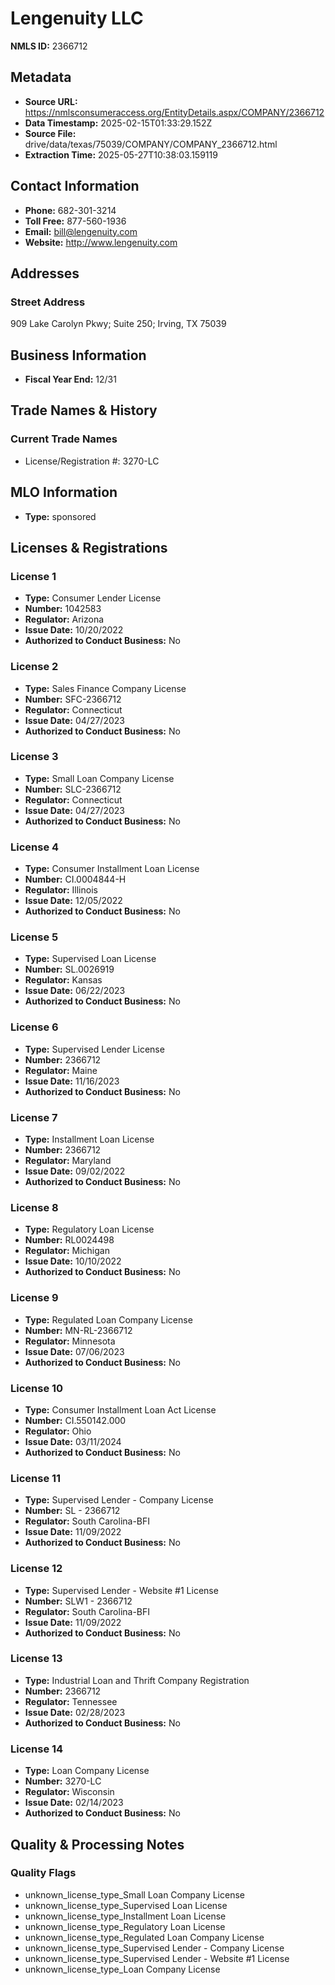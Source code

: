 # Lengenuity LLC

**NMLS ID:** 2366712

## Metadata
- **Source URL:** https://nmlsconsumeraccess.org/EntityDetails.aspx/COMPANY/2366712
- **Data Timestamp:** 2025-02-15T01:33:29.152Z
- **Source File:** drive/data/texas/75039/COMPANY/COMPANY_2366712.html
- **Extraction Time:** 2025-05-27T10:38:03.159119

## Contact Information
- **Phone:** 682-301-3214
- **Toll Free:** 877-560-1936
- **Email:** bill@lengenuity.com
- **Website:** http://www.lengenuity.com

## Addresses
### Street Address
909 Lake Carolyn Pkwy; Suite 250; Irving, TX 75039

## Business Information
- **Fiscal Year End:** 12/31

## Trade Names & History
### Current Trade Names
- License/Registration #: 3270-LC

## MLO Information
- **Type:** sponsored

## Licenses & Registrations

### License 1
- **Type:** Consumer Lender License
- **Number:** 1042583
- **Regulator:** Arizona
- **Issue Date:** 10/20/2022
- **Authorized to Conduct Business:** No

### License 2
- **Type:** Sales Finance Company License
- **Number:** SFC-2366712
- **Regulator:** Connecticut
- **Issue Date:** 04/27/2023
- **Authorized to Conduct Business:** No

### License 3
- **Type:** Small Loan Company License
- **Number:** SLC-2366712
- **Regulator:** Connecticut
- **Issue Date:** 04/27/2023
- **Authorized to Conduct Business:** No

### License 4
- **Type:** Consumer Installment Loan License
- **Number:** CI.0004844-H
- **Regulator:** Illinois
- **Issue Date:** 12/05/2022
- **Authorized to Conduct Business:** No

### License 5
- **Type:** Supervised Loan License
- **Number:** SL.0026919
- **Regulator:** Kansas
- **Issue Date:** 06/22/2023
- **Authorized to Conduct Business:** No

### License 6
- **Type:** Supervised Lender License
- **Number:** 2366712
- **Regulator:** Maine
- **Issue Date:** 11/16/2023
- **Authorized to Conduct Business:** No

### License 7
- **Type:** Installment Loan License
- **Number:** 2366712
- **Regulator:** Maryland
- **Issue Date:** 09/02/2022
- **Authorized to Conduct Business:** No

### License 8
- **Type:** Regulatory Loan License
- **Number:** RL0024498
- **Regulator:** Michigan
- **Issue Date:** 10/10/2022
- **Authorized to Conduct Business:** No

### License 9
- **Type:** Regulated Loan Company License
- **Number:** MN-RL-2366712
- **Regulator:** Minnesota
- **Issue Date:** 07/06/2023
- **Authorized to Conduct Business:** No

### License 10
- **Type:** Consumer Installment Loan Act License
- **Number:** CI.550142.000
- **Regulator:** Ohio
- **Issue Date:** 03/11/2024
- **Authorized to Conduct Business:** No

### License 11
- **Type:** Supervised Lender - Company License
- **Number:** SL - 2366712
- **Regulator:** South Carolina-BFI
- **Issue Date:** 11/09/2022
- **Authorized to Conduct Business:** No

### License 12
- **Type:** Supervised Lender - Website #1 License
- **Number:** SLW1 - 2366712
- **Regulator:** South Carolina-BFI
- **Issue Date:** 11/09/2022
- **Authorized to Conduct Business:** No

### License 13
- **Type:** Industrial Loan and Thrift Company Registration
- **Number:** 2366712
- **Regulator:** Tennessee
- **Issue Date:** 02/28/2023
- **Authorized to Conduct Business:** No

### License 14
- **Type:** Loan Company License
- **Number:** 3270-LC
- **Regulator:** Wisconsin
- **Issue Date:** 02/14/2023
- **Authorized to Conduct Business:** No

## Quality & Processing Notes
### Quality Flags
- unknown_license_type_Small Loan Company License
- unknown_license_type_Supervised Loan License
- unknown_license_type_Installment Loan License
- unknown_license_type_Regulatory Loan License
- unknown_license_type_Regulated Loan Company License
- unknown_license_type_Supervised Lender - Company License
- unknown_license_type_Supervised Lender - Website #1 License
- unknown_license_type_Loan Company License
